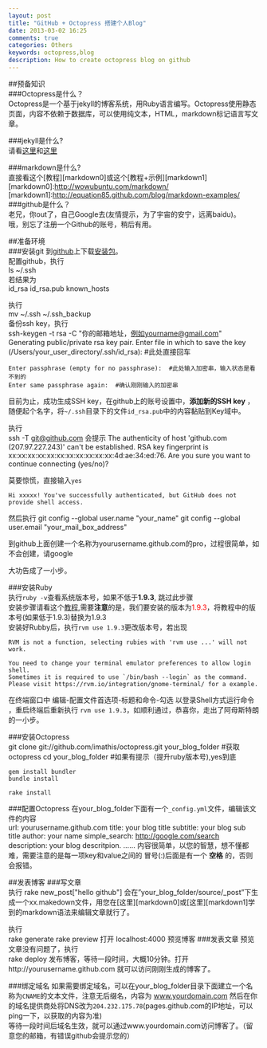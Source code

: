 ```yaml
---
layout: post
title: "GitHub + Octopress 搭建个人Blog"
date: 2013-03-02 16:25
comments: true
categories: Others
keywords: octopress,blog
description: How to create octopress blog on github
---
```

##预备知识  
###Octopress是什么？  
Octopress是一个基于jekyll的博客系统，用Ruby语言编写。Octopress使用静态页面，内容不依赖于数据库，可以使用纯文本，HTML，markdown标记语言写文章。   
<!-- more -->
###jekyll是什么?  
请看[这里](http://jekyllrb.com/)和[这里](http://www.soimort.org/posts/101/)     

###markdown是什么?  
直接看这个[教程][markdown0]或这个[教程+示例][markdown1]  
[markdown0]:http://wowubuntu.com/markdown/  
[markdown1]:http://equation85.github.com/blog/markdown-examples/
###github是什么？  
老兄，你out了，自己Google去(友情提示，为了宇宙的安宁，远离baidu)。  
哦，别忘了注册一个Github的账号，稍后有用。  

##准备环境  
###安装git
到[github](http://www.github.com)上下载[安装包](https://help.github.com/articles/set-up-git)。  
配置github，执行  
	ls ~/.ssh  
若结果为  
	id_rsa	id_rsa.pub  known_hosts
	
执行  
	mv ~/.ssh ~/.ssh_backup  
备份ssh key，执行  
	ssh-keygen -t rsa -C "你的邮箱地址，例如yourname@gmail.com"
	<span color="green">Generating public/private rsa key pair.</span>
	<span color="green">Enter file in which to save the key (/Users/your_user_directory/.ssh/id_rsa):</span>  #此处直接回车   
	
	Enter passphrase (empty for no passphrase):  #此处输入加密串，输入状态是看不到的
	Enter same passphrase again:  #确认刚刚输入的加密串

目前为止，成功生成SSH key，在github上的账号设置中，**添加新的SSH key** ，随便起个名字，将`~/.ssh`目录下的文件`id_rsa.pub`中的内容黏贴到Key域中。  

执行  
	ssh -T git@github.com
会提示
	The authenticity of host 'github.com (207.97.227.243)' can't be established.
	RSA key fingerprint is xx:xx:xx:xx:xx:xx:xx:xx:xx:xx:xx:4d:ae:34:ed:76.
	Are you sure you want to continue connecting (yes/no)?

莫要惊慌，直接输入`yes`

	Hi xxxxx! You've successfully authenticated, but GitHub does not provide shell access.
然后执行 
	git config --global user.name "your_name"
	git config --global user.email "your_mail_box_address"  

到github上面创建一个名称为yourusername.github.com的pro，过程很简单，如不会创建，请google  

大功告成了一小步。

###安装Ruby  
执行`ruby -v`查看系统版本号，如果不低于**1\.9\.3**, 跳过此步骤   
安装步骤请看这个[教程](http://ruby-china.org/wiki/install_ruby_guide),需要**注意**的是，我们要安装的版本为<span style="color:red">1.9.3</span>，将教程中的版本号(如果低于1\.9\.3)替换为1\.9\.3  
安装好Rubby后，执行`rvm use 1.9.3`更改版本号，若出现  
	  
	RVM is not a function, selecting rubies with 'rvm use ...' will not work.
	  
	You need to change your terminal emulator preferences to allow login shell.
	Sometimes it is required to use `/bin/bash --login` as the command.
	Please visit https://rvm.io/integration/gnome-terminal/ for a example.
在终端窗口中 编辑-配置文件首选项-标题和命令-勾选 以登录Shell方式运行命令 ，重启终端后重新执行 `rvm use 1.9.3`，如顺利通过，恭喜你，走出了阿母斯特朗的一小步。
  
###安装Octopress  
	git clone git://github.com/imathis/octopress.git your_blog_folder #获取octopress
	cd your_blog_folder    #如果有提示（提升ruby版本号),yes到底  

	gem install bundler 
	bundle install  

	rake install

###配置Octopress
在your_blog_folder下面有一个`_config.yml`文件，编辑该文件的内容  
	url: yourusername.github.com
	title: your blog title
	subtitle: your blog sub title
	author: your name
	simple_search: http://google.com/search
	description: your blog descritpion.
	......
内容很简单，以您的智慧，想不懂都难，需要注意的是每一项key和value之间的 冒号(:)后面是有一个 **空格** 的，否则会报错。
  
##发表博客
###写文章  
执行
	rake new_post["hello github"] 
会在”your_blog_folder/source/_post”下生成一个xx.makedown文件，用您在[这里][markdown0]或[这里][markdown1]学到的markdown语法来编辑文章就行了。
  
执行  
	rake generate
	rake preview
打开 localhost:4000 预览博客
###发表文章
预览文章没有问题了，执行  
	rake deploy
发布博客，等待一段时间，大概10分钟。打开http://yourusername.github.com 就可以访问刚刚生成的博客了。

###绑定域名
如果需要绑定域名，可以在your_blog_folder目录下面建立一个名称为`CNAME`的文本文件，注意无后缀名，内容为
	www.yourdomain.com
然后在你的域名提供商处将DNS改为`204.232.175.78`(pages.github.com的IP地址，可以ping一下，以获取的内容为准)  
等待一段时间后域名生效，就可以通过www.yourdomain.com访问博客了。（留意您的邮箱，有错误github会提示您的）
